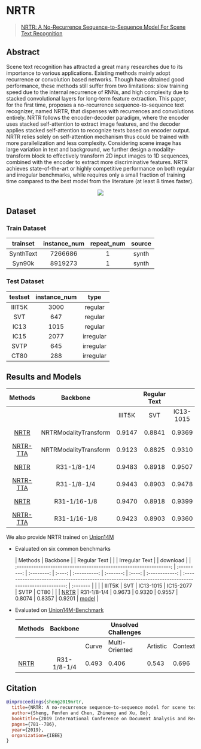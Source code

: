 # NRTR

> [NRTR: A No-Recurrence Sequence-to-Sequence Model For Scene Text Recognition](https://arxiv.org/abs/1806.00926)

<!-- [ALGORITHM] -->

## Abstract

Scene text recognition has attracted a great many researches due to its importance to various applications. Existing methods mainly adopt recurrence or convolution based networks. Though have obtained good performance, these methods still suffer from two limitations: slow training speed due to the internal recurrence of RNNs, and high complexity due to stacked convolutional layers for long-term feature extraction. This paper, for the first time, proposes a no-recurrence sequence-to-sequence text recognizer, named NRTR, that dispenses with recurrences and convolutions entirely. NRTR follows the encoder-decoder paradigm, where the encoder uses stacked self-attention to extract image features, and the decoder applies stacked self-attention to recognize texts based on encoder output. NRTR relies solely on self-attention mechanism thus could be trained with more parallelization and less complexity. Considering scene image has large variation in text and background, we further design a modality-transform block to effectively transform 2D input images to 1D sequences, combined with the encoder to extract more discriminative features. NRTR achieves state-of-the-art or highly competitive performance on both regular and irregular benchmarks, while requires only a small fraction of training time compared to the best model from the literature (at least 8 times faster).

<div align=center>
<img src="https://user-images.githubusercontent.com/22607038/142797203-d9df6c35-868f-4848-8261-c286751fd342.png"/>
</div>

## Dataset

### Train Dataset

| trainset  | instance_num | repeat_num | source |
| :-------: | :----------: | :--------: | :----: |
| SynthText |   7266686    |     1      | synth  |
|  Syn90k   |   8919273    |     1      | synth  |

### Test Dataset

| testset | instance_num |   type    |
| :-----: | :----------: | :-------: |
| IIIT5K  |     3000     |  regular  |
|   SVT   |     647      |  regular  |
|  IC13   |     1015     |  regular  |
|  IC15   |     2077     | irregular |
|  SVTP   |     645      | irregular |
|  CT80   |     288      | irregular |

## Results and Models

|                           Methods                           |       Backbone        |        | Regular Text |           |     |           | Irregular Text |        |                           download                            |
| :---------------------------------------------------------: | :-------------------: | :----: | :----------: | :-------: | :-: | :-------: | :------------: | :----: | :-----------------------------------------------------------: |
|                                                             |                       | IIIT5K |     SVT      | IC13-1015 |     | IC15-2077 |      SVTP      |  CT80  |                                                               |
| [NRTR](/configs/textrecog/nrtr/nrtr_modality-transform_6e_st_mj.py) | NRTRModalityTransform | 0.9147 |    0.8841    |  0.9369   |     |  0.7246   |     0.7783     | 0.7500 | [model](https://download.openmmlab.com/mmocr/textrecog/nrtr/nrtr_modality-transform_6e_st_mj/nrtr_modality-transform_6e_st_mj_20220916_103322-bd9425be.pth) \| [log](https://download.openmmlab.com/mmocr/textrecog/nrtr/nrtr_modality-transform_6e_st_mj/20220916_103322.log) |
| [NRTR-TTA](/configs/textrecog/nrtr/nrtr_modality-transform_6e_st_mj.py) | NRTRModalityTransform | 0.9123 |    0.8825    |  0.9310   |     |  0.7492   |     0.7798     | 0.7535 |                                                               |
| [NRTR](/configs/textrecog/nrtr/nrtr_resnet31-1by8-1by4_6e_st_mj.py) |      R31-1/8-1/4      | 0.9483 |    0.8918    |  0.9507   |     |  0.7578   |     0.8016     | 0.8889 | [model](https://download.openmmlab.com/mmocr/textrecog/nrtr/nrtr_resnet31-1by8-1by4_6e_st_mj/nrtr_resnet31-1by8-1by4_6e_st_mj_20220916_103322-a6a2a123.pth) \| [log](https://download.openmmlab.com/mmocr/textrecog/nrtr/nrtr_resnet31-1by8-1by4_6e_st_mj/20220916_103322.log) |
| [NRTR-TTA](/configs/textrecog/nrtr/nrtr_resnet31-1by8-1by4_6e_st_mj.py) |      R31-1/8-1/4      | 0.9443 |    0.8903    |  0.9478   |     |  0.7790   |     0.8078     | 0.8854 |                                                               |
| [NRTR](/configs/textrecog/nrtr/nrtr_resnet31-1by16-1by8_6e_st_mj.py) |     R31-1/16-1/8      | 0.9470 |    0.8918    |  0.9399   |     |  0.7376   |     0.7969     | 0.8854 | [model](https://download.openmmlab.com/mmocr/textrecog/nrtr/nrtr_resnet31-1by16-1by8_6e_st_mj/nrtr_resnet31-1by16-1by8_6e_st_mj_20220920_143358-43767036.pth) \| [log](https://download.openmmlab.com/mmocr/textrecog/nrtr/nrtr_resnet31-1by16-1by8_6e_st_mj/20220920_143358.log) |
| [NRTR-TTA](/configs/textrecog/nrtr/nrtr_resnet31-1by16-1by8_6e_st_mj.py) |     R31-1/16-1/8      | 0.9423 |    0.8903    |  0.9360   |     |  0.7641   |     0.8016     | 0.8854 |                                                               |

We also provide NRTR trained on [Union14M](https://github.com/Mountchicken/Union14M)

- Evaluated on six common benchmarks

  |                              Methods                               |  Backbone   |         | Regular Text |           |        | Irregular Text |                                                                                                       | download |
  | :----------------------------------------------------------------: | :---------: | :--------: | :----: | :----------: | :-------: | :----: | :------------: | :---------------------------------------------------------------------------------------------------: | :------- |
  |                                                                    |             |   IIIT5K   |  SVT   |  IC13-1015   | IC15-2077 |  SVTP  |      CT80      |                                                                                                       |
  | [NRTR](configs/textrecog/nrtr/nrtr_resnet31-1by8-1by4_union14m.py) | R31-1/8-1/4 |   0.9673   | 0.9320 |    0.9557    |  0.8074   | 0.8357 |     0.9201     | [model](https://download.openmmlab.com/mmocr/textrecog/nrtr/nrtr_union14m/nrtr_union14m-606b6cba.pth) |

- Evaluated on [Union14M-Benchmark](https://github.com/Mountchicken/Union14M)

  | Methods                                          |  Backbone   |       | Unsolved Challenges |          |             |     |         | Additional Challenges |            | General | download                                           |
  | ------------------------------------------------ | :---------: | ----- | ------------------- | -------- | ----------- | --- | ------- | --------------------- | ---------- | ------- | -------------------------------------------------- |
  |                                                  |             | Curve | Multi-Oriented      | Artistic | Contextless |     | Salient | Multi-Words           | Incomplete | General |                                                    |
  | [NRTR](configs/textrecog/aster/aster_resnet45_6e_union14m.py) | R31-1/8-1/4 | 0.493 | 0.406               | 0.543    | 0.696       |     | 0.429   | 0.755                 | 0.015      | 0.752   | [model](https://download.openmmlab.com/mmocr/textrecog/nrtr/nrtr_union14m/nrtr_union14m-606b6cba.pth) |

## Citation

```bibtex
@inproceedings{sheng2019nrtr,
  title={NRTR: A no-recurrence sequence-to-sequence model for scene text recognition},
  author={Sheng, Fenfen and Chen, Zhineng and Xu, Bo},
  booktitle={2019 International Conference on Document Analysis and Recognition (ICDAR)},
  pages={781--786},
  year={2019},
  organization={IEEE}
}
```
